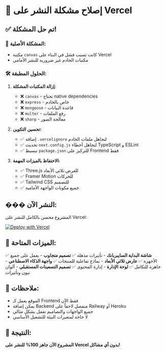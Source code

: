# 🔧 إصلاح مشكلة النشر على Vercel

## ✅ تم حل المشكلة!

### 🐛 المشكلة الأصلية:
- مكتبة `canvas` كانت تسبب فشل في البناء على Vercel
- مكتبات الخادم غير ضرورية للنشر الأمامي

### 🛠️ الحلول المطبقة:

1. **إزالة المكتبات المشكلة:**
   - ❌ `canvas` - تحتاج native dependencies
   - ❌ `express` - خاص بالخادم
   - ❌ `mongoose` - قاعدة البيانات
   - ❌ `multer` - رفع الملفات
   - ❌ `sharp` - معالجة الصور

2. **تحسين التكوين:**
   - ✅ إضافة `.vercelignore` لتجاهل ملفات الخادم
   - ✅ تحديث `next.config.js` لتجاهل أخطاء TypeScript و ESLint
   - ✅ تبسيط `package.json` للتركيز على Frontend فقط

3. **الاحتفاظ بالميزات المهمة:**
   - ✅ Three.js للعرض ثلاثي الأبعاد
   - ✅ Framer Motion للحركات
   - ✅ Tailwind CSS للتصميم
   - ✅ جميع مكونات الواجهة الأمامية

## ��� النشر الآن:

المشروع محسن بالكامل للنشر على Vercel:

[![Deploy with Vercel](https://vercel.com/button)](https://vercel.com/new/clone?repository-url=https://github.com/yahyakashkoush/90v1.git)

## 🎯 الميزات المتاحة:

✅ **شاشة البداية السايبربانك** - تأثيرات مذهلة
✅ **تصميم متجاوب** - يعمل على جميع الأجهزة
✅ **عارض ثلاثي الأبعاد** - نماذج تفاعلية للمنتجات
✅ **واجهة الذكاء الاصطناعي** - جاهزة للتكامل
✅ **لوحة الإدارة** - إدارة المحتوى
✅ **تصميم التسعينات المستقبلي** - ألوان نيون وتأثيرات

## 📝 ملاحظات:

- الموقع يعمل كـ Frontend فقط الآن
- يمكن إضافة Backend منفصل لاحقاً على Railway أو Heroku
- جميع الواجهات والتصاميم تعمل بشكل مثالي
- لا حاجة لمتغيرات البيئة للتشغيل الأساسي

## 🎉 النتيجة:

**المشروع الآن جاهز 100% للنشر على Vercel بدون أي مشاكل!**